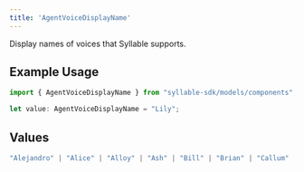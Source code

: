 ```yaml
---
title: 'AgentVoiceDisplayName'
---
```


Display names of voices that Syllable supports.

## Example Usage

```typescript
import { AgentVoiceDisplayName } from "syllable-sdk/models/components";

let value: AgentVoiceDisplayName = "Lily";
```

## Values

```typescript
"Alejandro" | "Alice" | "Alloy" | "Ash" | "Bill" | "Brian" | "Callum" | "Charlie" | "Charlotte" | "Chris" | "Clara" | "Coral" | "Daniel" | "Echo" | "Eric" | "Fable" | "George" | "Isabella" | "Jerry" | "Jessica" | "Laura" | "Liam" | "Lily" | "Lina" | "Mark" | "Matilda" | "Melanie" | "Mila" | "Nova" | "Onyx" | "River" | "Roger" | "Sarah" | "Sage" | "Shimmer" | "Sienna" | "Tara" | "Will"
```